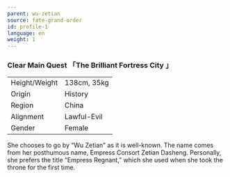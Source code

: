 ```yaml
---
parent: wu-zetian
source: fate-grand-order
id: profile-1
language: en
weight: 1
---
```


### Clear Main Quest 「The Brilliant Fortress City 」

<table>
  <tr><td>Height/Weight</td><td>138cm, 35kg</td></tr>
  <tr><td>Origin</td><td>History</td></tr>
  <tr><td>Region</td><td>China</td></tr>
  <tr><td>Alignment</td><td>Lawful-Evil</td></tr>
  <tr><td>Gender</td><td>Female</td></tr>
</table>

She chooses to go by “Wu Zetian” as it is well-known.
The name comes from her posthumous name, Empress Consort Zetian Dasheng. Personally, she prefers the title “Empress Regnant,” which she used when she took the throne for the first time.
